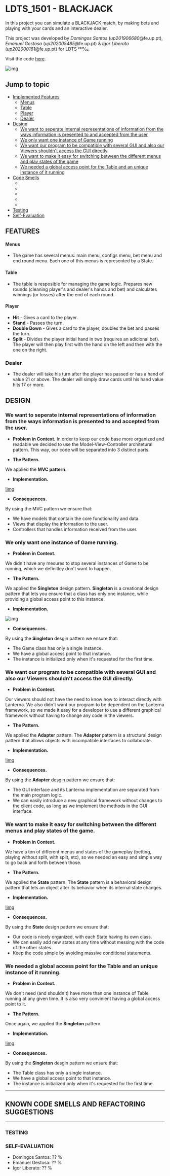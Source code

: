 # LDTS_1501 - BLACKJACK

In this project you can simulate a BLACKJACK match, by making bets and playing with your cards and an interactive dealer.

This project was developed by *Domingos Santos* (*up201906680*@fe.up.pt), *Emanuel Gestosa* (*up202005485*@fe.up.pt) & *Igor Liberato* (*up202000161*@fe.up.pt) for LDTS 2021⁄22.

Visit the code <a href="./src">here</a>.

![img](https://github.com/FEUP-LDTS-2021/ldts-project-assignment-g1501/blob/docs/docs/game.gif)


## Jump to topic
* [Implemented Features](#features)
  * [Menus](#menus)
  * [Table](#table)
  * [Player](#player)
  * [Dealer](#dealer)
* [Design](#design)
  * [We want to seperate internal representations of information from the ways information is presented to and accepted from the user](#we-want-to-seperate-internal-representations-of-information-from-the-ways-information-is-presented-to-and-accepted-from-the-user)
  * [We only want one instance of Game running](#we-only-want-one-instance-of-game-running)
  * [We want our program to be compatible with several GUI and also our Viewers shouldn't access the GUI directly](#we-want-our-program-to-be-compatible-with-several-gui-and-also-our-viewers-shouldn't-acess-the-gui-directly)
  * [We want to make it easy for switching between the different menus and play states of the game](#we-want-to-make-it-easy-for-switching-between-the-different-menus-and-play-states-of-the-game)
  * [We needed a global access point for the Table and an unique instance of it running](#we-needed-a-global-access-point-for-the-table-and-an-unique-instance-of-it-running)
* [Code Smells](#code_smells)
  * [](#)
  * [](#)
  * [](#)
  * [](#)
  * [](#)
* [Testing](#testing)
* [Self-Evaluation](#self_evaluation)


## FEATURES

#### Menus
- The game has several menus: main menu, configs menu, bet menu and end round menu. Each one of this menus is represented by a State.
 
#### Table
- The table is resposible for managing the game logic. Prepares new rounds (cleaning player's and dealer's hands and bet) and calculates winnings (or losses) after the end of each round.

#### Player
- **Hit** - Gives a card to the player.
- **Stand** - Passes the turn.
- **Double Down** - Gives a card to the player, doubles the bet and passes the turn.
- **Split** - Divides the player initial hand in two (requires an adicional bet). The player will then play first with the hand on the left and then with the one on the right.

### Dealer
- The dealer will take his turn after the player has passed or has a hand of value 21 or above. The dealer will simply draw cards until his hand value hits 17 or more.

## DESIGN

### We want to seperate internal representations of information from the ways information is presented to and accepted from the user.

- **Problem in Context.**
In order to keep our code base more organized and readable we decided to use the Model-View-Controller architetural pattern. This way, our code will be separated into 3 distinct parts.

- **The Pattern.**

We applied the **MVC pattern**.

- **Implementation.**

[!img](MISSING)

- **Consequences.**

By using the MVC pattern we ensure that:
- We have models that contain the core functionality and data.
- Views that display the information to the user.
- Controllers that handles information received from the user.


### We only want one instance of Game running.

- **Problem in Context.**

We didn't have any mesures to stop several instances of Game to be running, which we definitley don't want to happen.

- **The Pattern.**

We applied the **Singleton** design pattern. **Singleton** is a creational design pattern that lets you ensure that a class has only one instance, while providing a global access point to this instance.

- **Implementation.**

![img](https://i.imgur.com/sHrW6m2.png)

- **Consequences.**

By using the **Singleton** desgin pattern we ensure that:
- The Game class has only a single instance.
- We have a global access point to that instance.
- The instance is initialized only when it's requested for the first time.

### We want our program to be compatible with several GUI and also our Viewers shouldn't access the GUI directly.

- **Problem in Context.**

Our viewers should not have the need to know how to interact directly with Lanterna. We also didn't want our program to be dependent on the Lanterna framework, so we made it easy for a developer to use a different graphical framework without having to change any code in the viewers. 

- **The Pattern.**

We applied the **Adapter** pattern. The **Adapter** pattern is a structural design pattern that allows objects with incompatible interfaces to collaborate.

- **Implementation.**

[!img](MISSING)

- **Consequences.**

By using the **Adapter** desgin pattern we ensure that:
- The GUI interface and its Lanterna implementation are separated from the main program logic.
- We can easily introduce a new graphical framework without changes to the client code, as long as we implement the methods in the GUI interface.

### We want to make it easy for switching between the different menus and play states of the game.

- **Problem in Context.**

We have a ton of different menus and states of the gameplay (betting, playing without split, with split, etc), so we needed an easy and simple way to go back and forth between those.

- **The Pattern.**

We applied the **State** pattern. The **State** pattern is a behavioral design pattern that lets an object alter its behavior when its internal state changes.

- **Implementation.**

[!img](MISSING)

- **Consequences.**

By using the **State** design pattern we ensure that:
- Our code is nicely organized, with each State having its own class.
- We can easily add new states at any time without messing with the code of the other states.
- Keep the code simple by avoiding massive conditional statements.

### We needed a global access point for the Table and an unique instance of it running.

- **Problem in Context.**

We don't need (and shouldn't) have more than one instance of Table running at any given time. It is also very convinient having a global access point to it.

- **The Pattern.**

Once again, we applied the **Singleton** pattern.

- **Implementation.**

[!img](MISSING)

- **Consequences.**

By using the **Singleton** desgin pattern we ensure that:
- The Table class has only a single instance.
- We have a global access point to that instance.
- The instance is initialized only when it's requested for the first time.

------

## KNOWN CODE SMELLS AND REFACTORING SUGGESTIONS



------

### TESTING



### SELF-EVALUATION

- Domingos Santos: ?? %
- Emanuel Gestosa: ?? %
- Igor Liberato: ?? %
